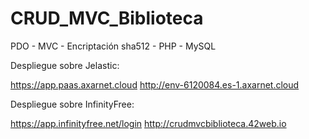 # CRUD_MVC_Biblioteca

PDO - MVC - Encriptación sha512 - PHP - MySQL

Despliegue sobre Jelastic:

https://app.paas.axarnet.cloud
http://env-6120084.es-1.axarnet.cloud

Despliegue sobre InfinityFree:

https://app.infinityfree.net/login
http://crudmvcbiblioteca.42web.io
